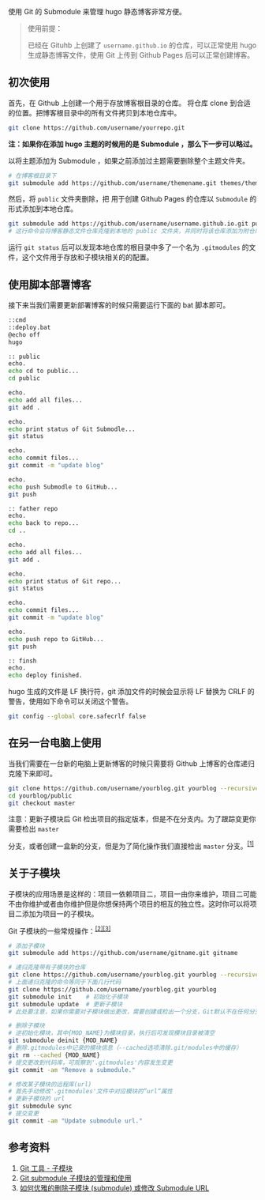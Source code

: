 使用 Git 的 Submodule 来管理 hugo 静态博客非常方便。   

<!--more-->

> 使用前提：   
>
> 已经在 Gituhb 上创建了 `username.github.io` 的仓库，可以正常使用 hugo 生成静态博客文件，使用 Git 上传到 Github Pages 后可以正常创建博客。

## 初次使用

首先，在 Github 上创建一个用于存放博客根目录的仓库。 将仓库 clone 到合适的位置。把博客根目录中的所有文件拷贝到本地仓库中。   

```bash
git clone https://github.com/username/yourrepo.git
```

**注：如果你在添加 hugo 主题的时候用的是 Submodule ，那么下一步可以略过。**   

以将主题添加为 Submodule ，如果之前添加过主题需要删除整个主题文件夹。

```bash
# 在博客根目录下
git submodule add https://github.com/username/themename.git themes/themename
```



然后，将 `public` 文件夹删除，把 用于创建 Github Pages 的仓库以 `Submodule` 的形式添加到本地仓库。

```bash
git submodule add https://github.com/username/username.github.io.git public
# 这行命令会将博客静态文件仓库克隆到本地的 public 文件夹，并同时将该仓库添加为附仓库的子模块
```

运行 `git status` 后可以发现本地仓库的根目录中多了一个名为 `.gitmodules` 的文件，这个文件用于存放和子模块相关的的配置。   

## 使用脚本部署博客

接下来当我们需要更新部署博客的时候只需要运行下面的 bat 脚本即可。

```bash
::cmd 
::deploy.bat 
@echo off 
hugo 

:: public 
echo. 
echo cd to public... 
cd public 

echo. 
echo add all files... 
git add . 

echo. 
echo print status of Git Submodle... 
git status 

echo. 
echo commit files... 
git commit -m "update blog" 

echo. 
echo push Submodle to GitHub... 
git push 

:: father repo 
echo. 
echo back to repo... 
cd .. 

echo. 
echo add all files... 
git add . 

echo. 
echo print status of Git repo... 
git status 

echo. 
echo commit files... 
git commit -m "update blog" 

echo. 
echo push repo to GitHub... 
git push 

:: finsh 
echo. 
echo deploy finished. 

```

hugo 生成的文件是 LF 换行符，git 添加文件的时候会显示将 LF 替换为 CRLF 的警告，使用如下命令可以关闭这个警告。

```bash
git config --global core.safecrlf false
```



## 在另一台电脑上使用

当我们需要在一台新的电脑上更新博客的时候只需要将 Github 上博客的仓库递归克隆下来即可。

```bash
git clone https://github.com/username/yourblog.git yourblog --recursive 
cd yourblog/public 
git checkout master 
```

注意：更新子模块后 Git 检出项目的指定版本，但是不在分支内。为了跟踪变更你需要检出 `master`

分支，或者创建一盒新的分支，但是为了简化操作我们直接检出 `master` 分支。<sup>[[1]](#ref01)</sup>



## 关于子模块

子模块的应用场景是这样的：项目一依赖项目二，项目一由你来维护，项目二可能不由你维护或者由你维护但是你想保持两个项目的相互的独立性。这时你可以将项目二添加为项目一的子模块。   

Git 子模块的一些常规操作：<sup>[[2]](#ref02)</sup><sup>[[3]](#ref03)</sup>

```bash
# 添加子模块
git submodule add https://github.com/username/gitname.git gitname 

# 递归克隆带有子模块的仓库
git clone https://github.com/username/yourblog.git yourblog --recursive 
# 上面递归克隆的命令等同于下面几行代码
git clone https://github.com/username/yourblog.git yourblog 
git submodule init    # 初始化子模块
git submodule update  # 更新子模块
# 此处要注意，如果你需要对子模块做出更改，需要创建或检出一个分支，Git默认不在任何分支上

# 删除子模块
# 逆初始化模块，其中{MOD_NAME}为模块目录，执行后可发现模块目录被清空
git submodule deinit {MOD_NAME} 
# 删除.gitmodules中记录的模块信息（--cached选项清除.git/modules中的缓存）
git rm --cached {MOD_NAME} 
# 提交更改到代码库，可观察到'.gitmodules'内容发生变更
git commit -am "Remove a submodule."

# 修改某子模块的远程库(url)
# 首先手动修改'.gitmodules'文件中对应模块的”url“属性 
# 更新子模块的 url 
git submodule sync 
# 提交变更 
git commit -am "Update submodule url." 
```





## 参考资料

1. <a id="ref01">[Git 工具 - 子模块](https://git-scm.com/book/zh/v1/Git-%E5%B7%A5%E5%85%B7-%E5%AD%90%E6%A8%A1%E5%9D%97)</a>
2. <a id="ref02">[Git submodule 子模块的管理和使用](https://www.jianshu.com/p/9000cd49822c)</a>
3. <a id="ref02">[如何优雅的删除子模块 (submodule) 或修改 Submodule URL](https://www.jianshu.com/p/ed0cb6c75e25)</a>
